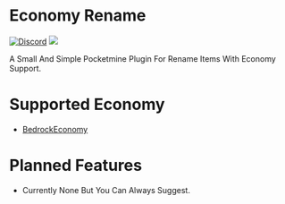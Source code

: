 
# Economy Rename
<a href="https://discord.gg/9qtJnueAer"><img src="https://img.shields.io/discord/932921060591022120?label=discord&color=7289DA&logo=discord" alt="Discord" /></a>
<a href="https://poggit.pmmp.io/p/EconomyRename"><img src="https://poggit.pmmp.io/shield.state/EconomyRename"></a>

A Small And Simple Pocketmine Plugin For Rename Items With Economy Support.

# Supported Economy

* [BedrockEconomy](https://poggit.pmmp.io/p/BedrockEconomy/2.0.8)

# Planned Features

* Currently None But You Can Always Suggest.

